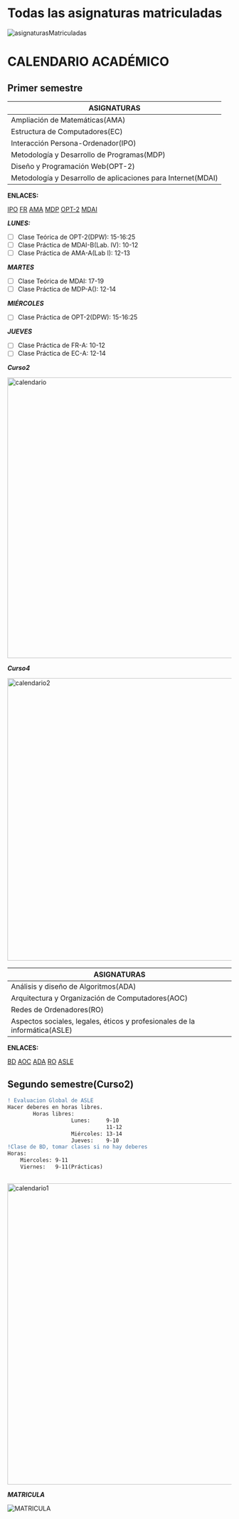 # Todas las asignaturas matriculadas

![asignaturasMatriculadas](../../../images/asignaturasmatriculadas.png)

# CALENDARIO ACADÉMICO

## Primer semestre


| ASIGNATURAS                                                  |
|--------------------------------------------------------------|
| Ampliación de Matemáticas(AMA)                               |
| Estructura de Computadores(EC)                               |
| Interacción Persona-Ordenador(IPO)                           |
| Metodología y Desarrollo de Programas(MDP)                   |
| Diseño y Programación Web(OPT-2)                             |
| Metodología y Desarrollo de aplicaciones para Internet(MDAI) |

**ENLACES:**

[IPO](https://www.unex.es/conoce-la-uex/centros/cum/titulaciones/info/asignatura?id=1514&id_asig=501312)
[FR](https://www.unex.es/conoce-la-uex/centros/cum/titulaciones/info/asignatura?id=1514&id_asig=501426)
[AMA](https://www.unex.es/conoce-la-uex/centros/cum/titulaciones/info/asignatura?id=1514&id_asig=501432)
[MDP](https://www.unex.es/conoce-la-uex/centros/cum/titulaciones/info/asignatura?id=1590&id_asig=501309)
[OPT-2](https://www.unex.es/conoce-la-uex/centros/cum/titulaciones/info/asignatura?&id=1514&id_asig=501460)
[MDAI](https://www.unex.es/conoce-la-uex/centros/cum/titulaciones/info/asignatura?id=1514&id_asig=502371)


***LUNES:***

- [ ]  Clase Teórica de OPT-2(DPW): 15-16:25
- [ ]  Clase Práctica de MDAI-B(Lab. IV): 10-12
- [ ]  Clase Práctica de AMA-A(Lab I): 12-13

***MARTES***

- [ ]  Clase Teórica de MDAI: 17-19
- [ ]  Clase Práctica de MDP-A(): 12-14

***MIÉRCOLES***

- [ ]  Clase Práctica de OPT-2(DPW): 15-16:25

***JUEVES***

- [ ]  Clase Práctica de FR-A: 10-12
- [ ]  Clase Práctica de EC-A: 12-14

***Curso2***

<img src="../../../images/calendario.png" width="630" alt="calendario">

***Curso4***

<img src="../../../images/calendario2.png" width="634" alt="calendario2">


| ASIGNATURAS                                                                |
|----------------------------------------------------------------------------|
| Análisis y diseño de Algoritmos(ADA)                                       |
| Arquitectura y Organización de Computadores(AOC)                           |
| Redes de Ordenadores(RO)                                                   |
| Aspectos sociales, legales, éticos y profesionales de la informática(ASLE) |

**ENLACES:**

[BD](https://www.unex.es/conoce-la-uex/centros/cum/titulaciones/info/asignatura?id=1590&id_asig=501437)
[AOC](https://www.unex.es/conoce-la-uex/centros/cum/titulaciones/info/asignatura?id=1590&id_asig=502370)
[ADA](https://www.unex.es/conoce-la-uex/centros/cum/titulaciones/info/asignatura?id=1590&id_asig=501307)
[RO](https://www.unex.es/conoce-la-uex/centros/cum/titulaciones/info/asignatura?id=1514&id_asig=502375)
[ASLE](https://www.unex.es/conoce-la-uex/centros/cum/titulaciones/info/asignatura?id=1590&id_asig=502363)

## Segundo semestre(Curso2)

````diff
! Evaluacion Global de ASLE
Hacer deberes en horas libres.
        Horas libres:
                    Lunes:     9-10
                               11-12
                    Miércoles: 13-14    
                    Jueves:    9-10
!Clase de BD, tomar clases si no hay deberes  
Horas: 
    Miercoles: 9-11
    Viernes:   9-11(Prácticas)
  
````

<img src="../../../images/calendario1.png" width="676" alt="calendario1">

***MATRICULA***

![MATRICULA](../../../images/matricula.png)
